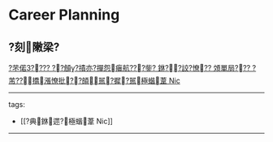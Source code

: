 ﻿---
layout: default
---

# Career Planning

## ?刻敶梁?

[?芣偌3???? ??頠?撌亦?撣怨瘨航???鈭? 銝??詨?憭?? 頝單局??? ?芾??撟漲憭批??頧嚚?摨?嚚極蝔葦 Nic](https://youtu.be/EdoyHZTfkT8)

---
tags:
  - [[?典銝遝?極蝔葦 Nic]]
  
---


